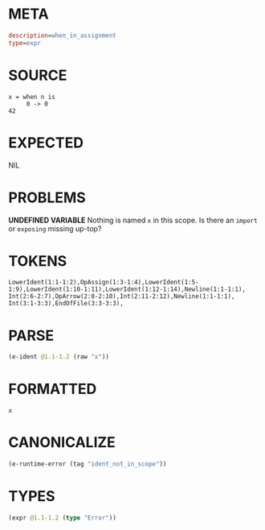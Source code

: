 # META
~~~ini
description=when_in_assignment
type=expr
~~~
# SOURCE
~~~roc
x = when n is
     0 -> 0
42
~~~
# EXPECTED
NIL
# PROBLEMS
**UNDEFINED VARIABLE**
Nothing is named `x` in this scope.
Is there an `import` or `exposing` missing up-top?

# TOKENS
~~~zig
LowerIdent(1:1-1:2),OpAssign(1:3-1:4),LowerIdent(1:5-1:9),LowerIdent(1:10-1:11),LowerIdent(1:12-1:14),Newline(1:1-1:1),
Int(2:6-2:7),OpArrow(2:8-2:10),Int(2:11-2:12),Newline(1:1-1:1),
Int(3:1-3:3),EndOfFile(3:3-3:3),
~~~
# PARSE
~~~clojure
(e-ident @1.1-1.2 (raw "x"))
~~~
# FORMATTED
~~~roc
x
~~~
# CANONICALIZE
~~~clojure
(e-runtime-error (tag "ident_not_in_scope"))
~~~
# TYPES
~~~clojure
(expr @1.1-1.2 (type "Error"))
~~~
